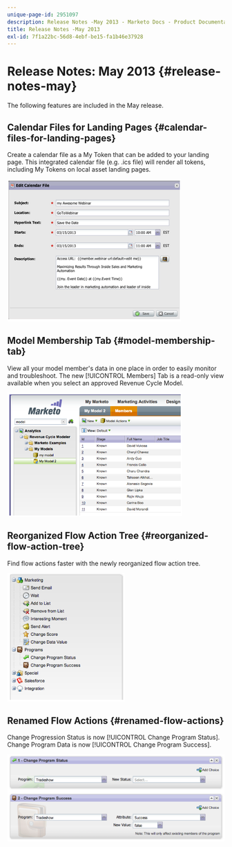 ```yaml
---
unique-page-id: 2951097
description: Release Notes -May 2013 - Marketo Docs - Product Documentation
title: Release Notes -May 2013
exl-id: 7f1a22bc-56d8-4ebf-be15-fa1b46e37928
---
```

# Release Notes: May 2013 {#release-notes-may}

The following features are included in the May release.

## Calendar Files for Landing Pages {#calendar-files-for-landing-pages}

Create a calendar file as a My Token that can be added to your landing page. This integrated calendar file (e.g. .ics file) will render all tokens, including My Tokens on local asset landing pages.

![](assets/image2014-9-22-16-3a3-3a18.png)

## Model Membership Tab {#model-membership-tab}

View all your model member's data in one place in order to easily monitor and troubleshoot. The new [!UICONTROL Members] Tab is a read-only view available when you select an approved Revenue Cycle Model.

![](assets/image2014-9-22-16-3a3-3a33.png)

## Reorganized Flow Action Tree {#reorganized-flow-action-tree}

Find flow actions faster with the newly reorganized flow action tree.

![](assets/image2014-9-22-16-3a3-3a58.png)

## Renamed Flow Actions {#renamed-flow-actions}

Change Progression Status is now [!UICONTROL Change Program Status]. Change Program Data is now [!UICONTROL Change Program Success].

![](assets/image2014-9-22-16-3a4-3a17.png)
